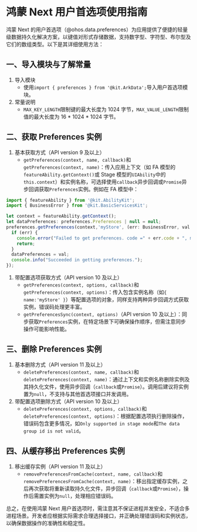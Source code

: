 # 鸿蒙 Next 用户首选项使用指南

鸿蒙 Next 的用户首选项（@ohos.data.preferences）为应用提供了便捷的轻量级数据持久化解决方案，以键值对形式存储数据，支持数字型、字符型、布尔型及它们的数组类型。以下是其详细使用方法：

## 一、导入模块与了解常量

1. 导入模块
   - 使用`import { preferences } from '@kit.ArkData';`导入用户首选项模块。
2. 常量说明
   - `MAX_KEY_LENGTH`限制键的最大长度为 1024 字节，`MAX_VALUE_LENGTH`限制值的最大长度为 16 * 1024 * 1024 字节。

## 二、获取 Preferences 实例

1. 基本获取方式（API version 9 及以上）
   - `getPreferences(context, name, callback)`和`getPreferences(context, name)`：传入应用上下文（如 FA 模型的`featureAbility.getContext()`或 Stage 模型的`UIAbility`中的`this.context`）和实例名称，可选择使用`callback`异步回调或`Promise`异步回调获取`Preferences`实例。例如在 FA 模型中：

```javascript
import { featureAbility } from '@kit.AbilityKit';
import { BusinessError } from '@kit.BasicServicesKit';

let context = featureAbility.getContext();
let dataPreferences: preferences.Preferences | null = null;
preferences.getPreferences(context,'myStore', (err: BusinessError, val: preferences.Preferences) => {
  if (err) {
    console.error("Failed to get preferences. code =" + err.code + ", message =" + err.message);
    return;
  }
  dataPreferences = val;
  console.info("Succeeded in getting preferences.");
});
```

1. 带配置选项获取方式（API version 10 及以上）
   - `getPreferences(context, options, callback)`和`getPreferences(context, options)`：传入包含实例名称（如`{ name:'myStore' }`）等配置选项的对象，同样支持两种异步回调方式获取实例，错误码处理更丰富。
   - `getPreferencesSync(context, options)`（API version 10 及以上）：同步获取`Preferences`实例，在特定场景下可确保操作顺序，但需注意同步操作可能影响性能。

## 三、删除 Preferences 实例

1. 基本删除方式（API version 11 及以上）
   - `deletePreferences(context, name, callback)`和`deletePreferences(context, name)`：通过上下文和实例名称删除实例及其持久化文件，使用异步回调（`callback`或`Promise`）。调用后建议将实例置为`null`，不支持与其他首选项接口并发调用。
2. 带配置选项删除方式（API version 10 及以上）
   - `deletePreferences(context, options, callback)`和`deletePreferences(context, options)`：根据配置选项执行删除操作，错误码包含更多情况，如`Only supported in stage mode`和`The data group id is not valid`。

## 四、从缓存移出 Preferences 实例

1. 移出缓存实例（API version 11 及以上）
   - `removePreferencesFromCache(context, name, callback)`和`removePreferencesFromCache(context, name)`：移出指定缓存实例，之后再次获取将重新读取持久化文件，异步回调（`callback`或`Promise`），操作后需置实例为`null`，处理相应错误码。

总之，在使用鸿蒙 Next 用户首选项时，需注意其不保证进程并发安全，不适合多进程场景。开发者应根据实际需求合理选择接口，并正确处理错误码和实例状态，以确保数据操作的准确性和稳定性。